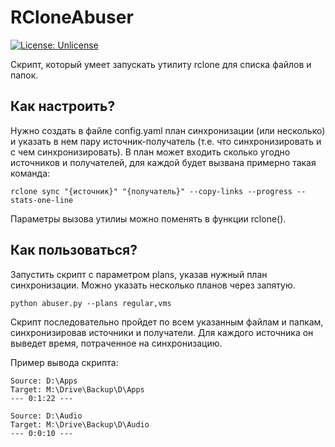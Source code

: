 # RCloneAbuser

[![License: Unlicense](https://img.shields.io/badge/license-Unlicense-blue.svg)](http://unlicense.org/)

Скрипт, который умеет запускать утилиту rclone для списка файлов и папок.

## Как настроить?

Нужно создать в файле config.yaml план синхронизации (или несколько) и указать в нем пару источник-получатель (т.е. что синхронизировать и с чем синхронизировать). В план может входить сколько угодно источников и получателей, для каждой будет вызвана примерно такая команда:

```
rclone sync "{источник}" "{получатель}" --copy-links --progress --stats-one-line
```

Параметры вызова утилиы можно поменять в функции rclone().

## Как пользоваться?

Запустить скрипт с параметром plans, указав нужный план синхронизации. Можно указать несколько планов через запятую.

```
python abuser.py --plans regular,vms
```

Скрипт последовательно пройдет по всем указанным файлам и папкам, синхронизировав источники и получатели. Для каждого источника он выведет время, потраченное на синхронизацию.

Пример вывода скрипта:

```
Source: D:\Apps
Target: M:\Drive\Backup\D\Apps
--- 0:1:22 ---

Source: D:\Audio
Target: M:\Drive\Backup\D\Audio
--- 0:0:10 ---
```